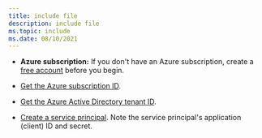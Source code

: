```yaml
---
title: include file
description: include file
ms.topic: include
ms.date: 08/10/2021
---
```


- **Azure subscription:** If you don't have an Azure subscription, create a [free account](https://azure.microsoft.com/free/?ref=microsoft.com&utm_source=microsoft.com&utm_medium=docs&utm_campaign=visualstudio) before you begin.

- [Get the Azure subscription ID](/azure/media-services/latest/setup-azure-subscription-how-to?tabs=portal).

- [Get the Azure Active Directory tenant ID](/azure/active-directory/fundamentals/active-directory-how-to-find-tenant).

- [Create a service principal](/azure/active-directory/develop/howto-create-service-principal-portal). Note the service principal's application (client) ID and secret.
